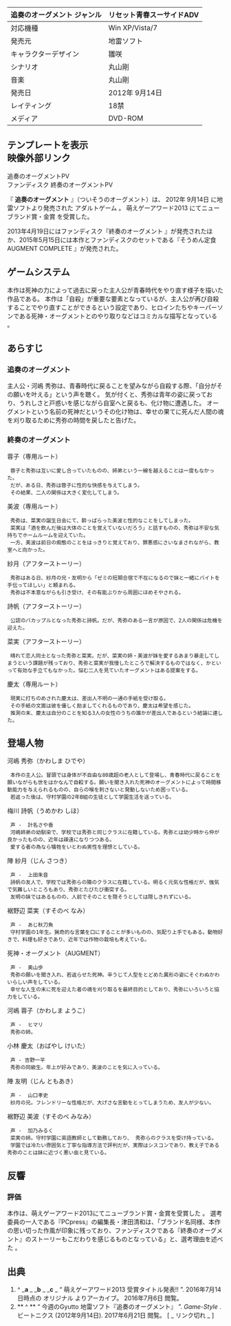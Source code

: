 追奏のオーグメント  ジャンル  |  リセット青春スーサイドADV   
---|---  
対応機種  |  Win XP/Vista/7   
発売元  |  地雷ソフト   
キャラクターデザイン  |  雛咲   
シナリオ  |  丸山剛   
音楽  |  丸山剛   
発売日  |  2012年  9月14日   
レイティング  |  18禁   
メディア  |  DVD-ROM   
テンプレートを表示  
映像外部リンク  
---  
追奏のオーグメントPV  
ファンディスク 終奏のオーグメントPV  
  
『 **追奏のオーグメント** 』（ついそうのオーグメント）は、  2012年  9月14日  に地雷ソフトより発売された  アダルトゲーム  。
萌えゲーアワード2013  にてニューブランド賞・金賞    を受賞した。

2013年4月19日にはファンディスク『終奏のオーグメント 』が発売されたほか、2015年5月15日には本作とファンディスクのセットである『そうめん定食
AUGMENT COMPLETE 』が発売された。

##  ゲームシステム  

本作は死神の力によって過去に戻った主人公が青春時代をやり直す様子を描いた作品である。
本作は「自殺」が重要な要素となっているが、主人公が再び自殺することでやり直すことができるという設定であり、ヒロインたちやキーパーソンである死神・オーグメントとのやり取りなどはコミカルな描写となっている
  。

##  あらすじ  

###  追奏のオーグメント  

主人公・河嶋 秀弥は、青春時代に戻ることを望みながら自殺する際、「自分がその願いを叶える」という声を聴く。
気が付くと、秀弥は青年の姿に戻っており、うれしさと戸惑いを感じながら自室へと戻るも、化け物に遭遇した。
オーグメントという名前の死神だというその化け物は、幸せの果てに死んだ人間の魂を刈り取るために秀弥の時間を戻したと告げた。

###  終奏のオーグメント  

蓉子（専用ルート）

     蓉子と秀弥は互いに愛し合っていたものの、姉弟という一線を越えることは一度もなかった。 
     だが、ある日、秀弥は蓉子に性的な快感を与えてしまう。 
     その結果、二人の関係は大きく変化してしまう。 

美波（専用ルート）

     秀弥は、菜実の誕生日会にて、酔っぱらった美波と性的なことをしてしまった。 
     菜実は「酒を飲んだ後は大体のことを覚えていないだろう」と話すものの、秀弥は不安な気持ちでホームルームを迎えていた。 
     一方、美波は前日の痴態のことをはっきりと覚えており、罪悪感にさいなまされながら、教室へと向かった。 

紗月（アフターストーリー）

     秀弥はある日、紗月の兄・友明から「ゼミの短期合宿で不在になるので妹と一緒にバイトを手伝ってほしい」と頼まれる。 
     秀弥は不本意ながらも引き受け、その有能ぶりから周囲にほめそやされる。 

詩帆（アフターストーリー）

     公認のバカップルとなった秀弥と詩帆。だが、秀弥のある一言が原因で、2人の関係は危機を迎えた。 

菜実（アフターストーリー）

     晴れて恋人同士となった秀弥と菜実。だが、菜実の姉・美波が妹を愛するあまり暴走してしまうという課題が残っており、秀弥と菜実が我慢したところで解決するものではなく、かといって有効な手立てもなかった。悩む二人を見ていたオーグメントはある提案をする。 

慶太（専用ルート）

     現実に打ちのめされた慶太は、差出人不明の一通の手紙を受け取る。 
     その手紙の文面は彼を優しく励ましてくれるものであり、慶太は希望を感じた。 
     推測の末、慶太は自分のことを知る3人の女性のうちの誰かが差出人であるという結論に達した。 

##  登場人物  

河嶋 秀弥（かわしま ひでや）

     本作の主人公。冒頭では身体が不自由な80歳超の老人として登場し、青春時代に戻ることを願いながらも世をはかなんで自殺する。願いを聞き入れた死神のオーグメントによって時間移動能力を与えられるものの、自らの喉を刺さないと発動しないため困っている。 
     若返った後は、守村学園の2年B組の生徒として学園生活を送っている。 
梅川 詩帆（うめかわ しほ）

     声 -  計名さや香 
     河嶋姉弟の幼馴染で、学校では秀弥と同じクラスに在籍している。秀弥とは幼少時から仲が良かったものの、近年は疎遠になりつつある。 
     愛する者の為なら犠牲をいとわぬ男性を理想としている。 
陣 紗月（じん さつき）

     声 -  上田朱音 
     詩帆の友人で、学校では秀弥らの隣のクラスに在籍している。明るく元気な性格だが、強気で気難しいところもあり、秀弥とたびたび衝突する。 
     友明の妹ではあるものの、人前でそのことを隠そうとしては隠しきれずにいる。 
裾野辺 菜実（すそのべ なみ）

     声 -  あじ秋刀魚 
     守村学園の1年生。猟奇的な言葉を口にすることが多いものの、気配り上手でもある。動物好きで、料理も好きであり、近年では作物の栽培も考えている。 
死神・オーグメント（AUGMENT）

     声 -  奥山歩 
     秀弥の願いを聞き入れ、若返らせた死神。辛うじて人型をとどめた異形の姿にそぐわぬかわいらしい声をしている。 
     幸せな人生の末に死を迎えた者の魂を刈り取るを最終目的としており、秀弥にいろいろと協力をしている。 
河嶋 蓉子（かわしま ようこ）

     声 -  ヒマリ 
     秀弥の姉。 
小林 慶太（おばやし けいた）

     声 - 吉野一平 
     秀弥の同級生。年上が好みであり、美波のことを気に入っている。 
陣 友明（じん ともあき）

     声 -  山口孝史 
     紗月の兄。フレンドリーな性格だが、大げさな言動をとってしまうため、友人が少ない。 
裾野辺 美波（すそのべ みなみ）

     声 -  加乃みるく 
     菜実の姉。守村学園に英語教師として勤務しており、 秀弥らのクラスを受け持っている。 
     学園では冷たい雰囲気と丁寧な指導方法で評判だが、実際はシスコンであり、教え子である秀弥のことは妹に近づく悪い虫と見ている。 

##  反響  

###  評価  

本作は、萌えゲーアワード2013にてニューブランド賞・金賞を受賞した    。
選考委員の一人である『PCpress』の編集長・津田清和は、「ブランド名同様、本作の思い切った作風が印象に残っており、ファンディスクである『終奏のオーグメント』のストーリーもこだわりを感じるものとなっている」と、選考理由を述べた
  。

##  出典  

  1. ^  _**a** _ _**b** _ _**c** _ “  萌えゲーアワード2013 受賞タイトル発表!!  ”. 2016年7月14日時点の  オリジナル  よりアーカイブ。  2016年7月6日  閲覧。 
  2. ** ^  ** “  今週のGyutto 地雷ソフト『追奏のオーグメント』  ”. _Game-Style_ . ビートニクス (2012年9月14日).  2017年6月21日  閲覧。  [ _ リンク切れ  _ ] 

